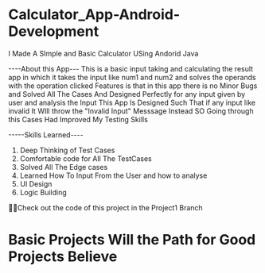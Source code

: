 # Calculator_App-Android-Development

I Made A SImple and Basic Calculator USing Andorid Java

----About this App---
 This is a basic input taking and calculating the result app  in which it takes the input like num1 and num2 and solves the operands with the operation clicked 
 Features is that in this app there is no Minor Bugs and Solved All The Cases And Designed Perfectly for any input given by user and analysis the Input 
This App Is Designed Such That if any input like invalid It WIll throw the "Invalid Input" Messsage Instead SO Going through this Cases Had Improved My Testing Skills

-----Skills Learned----
1) Deep Thinking of Test Cases
2) Comfortable code for All The TestCases
3) Solved All The Edge cases
4) Learned How To Input From the User and how to analyse
5) UI Design
6) Logic Building

👨‍💻Check out the code of this project in the Project1 Branch

# Basic Projects Will the Path for Good Projects Believe
 
